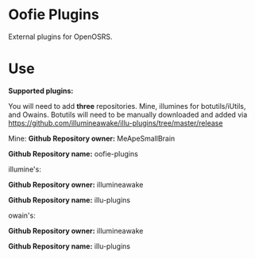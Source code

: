 # Oofie Plugins

External plugins for OpenOSRS.

# Use

**Supported plugins:**

You will need to add **three** repositories. Mine, illumines for botutils/iUtils, and Owains.
Botutils will need to be manually downloaded and added via https://github.com/illumineawake/illu-plugins/tree/master/release

Mine:
**Github Repository owner:** MeApeSmallBrain

**Github Repository name:** oofie-plugins

illumine's:

**Github Repository owner:** illumineawake

**Github Repository name:** illu-plugins

owain's:

**Github Repository owner:** illumineawake

**Github Repository name:** illu-plugins